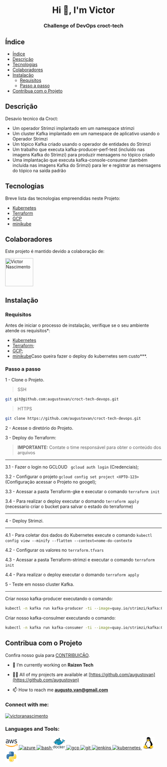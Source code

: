 <h1 align="center">Hi 👋, I'm Victor</h1>
<h3 align="center">Challenge of DevOps croct-tech</h3>

## Índice

- [Índice](#índice)
- [Descrição](#descrição)
- [Tecnologias](#tecnologias)
- [Colaboradores](#colaboradores)
- [Instalação](#instalação)
  - [Requisitos](#requisitos)
  - [Passo a passo](#passo-a-passo)
- [Contribua com o Projeto](#contribua-com-o-projeto)

## Descrição

Desavio tecnico da Croct:

- Um operador Strimzi implantado em um namespace strimzi
- Um cluster Kafka implantado em um namespace de aplicativo usando o Operador Strimzi
- Um tópico Kafka criado usando o operador de entidades do Strimzi
- Um trabalho que executa kafka-producer-perf-test (incluído nas imagens Kafka do Strimzi) para produzir mensagens no tópico criado
- Uma implantação que executa kafka-console-consumer (também incluída nas imagens Kafka do Srimzi) para ler e registrar as mensagens do tópico na saída padrão


## Tecnologias

Breve lista das tecnologias empreendidas neste Projeto:

- [Kubernetes](https://kubernetes.io/)
- [Terraform](https://www.terraform.io/)
- [GCP](https://cloud.google.com/?utm_source=google&utm_medium=cpc&utm_campaign=latam-BR-all-pt-dr-BKWS-all-all-trial-e-dr-1605194-LUAC0010101&utm_content=text-ad-none-any-DEV_c-CRE_512285710737-ADGP_Hybrid%20%7C%20BKWS%20-%20EXA%20%7C%20Txt%20~%20GCP_General-KWID_43700062788251518-kwd-155951229&utm_term=KW_gcp-ST_GCP&gclid=Cj0KCQjwz8emBhDrARIsANNJjS5QQ8DYIgvjN07c348tcAcg9H0OjbdcsSDoKmL9qLAHuxTx9slWhG8aAphjEALw_wcB&gclsrc=aw.ds&hl=pt-br)
- [minikube](https://minikube.sigs.k8s.io/docs/start/)


## Colaboradores

Este projeto é mantido devido a colaboração de:
<div align="left">
    <a href="https://github.com/augustovan"><img src="https://github.com/augustovan.png" title="Victor Nascimento" width="90" height="90"></a>
</div>

## Instalação

### Requisitos

Antes de iniciar o processo de instalação, verifique se o seu ambiente atende os requisitos*:

- [Kubernetes](https://kubernetes.io/)
- [Terraform](https://www.terraform.io/);
- [GCP](https://cloud.google.com/?utm_source=google&utm_medium=cpc&utm_campaign=latam-BR-all-pt-dr-BKWS-all-all-trial-e-dr-1605194-LUAC0010101&utm_content=text-ad-none-any-DEV_c-CRE_512285710737-ADGP_Hybrid%20%7C%20BKWS%20-%20EXA%20%7C%20Txt%20~%20GCP_General-KWID_43700062788251518-kwd-155951229&utm_term=KW_gcp-ST_GCP&gclid=Cj0KCQjwz8emBhDrARIsANNJjS5QQ8DYIgvjN07c348tcAcg9H0OjbdcsSDoKmL9qLAHuxTx9slWhG8aAphjEALw_wcB&gclsrc=aw.ds&hl=pt-br);
- [minikube](https://minikube.sigs.k8s.io/docs/start/)Caso queira fazer o deploy do kubernetes sem custo***.

### Passo a passo

1 - Clone o Projeto.
>SSH
```bash
git git@github.com:augustovan/croct-tech-devops.git
```

>HTTPS
```bash
git clone https://github.com/augustovan/croct-tech-devops.git
```

2 - Acesse o diretório do Projeto.

3 - Deploy do Terraform:
> **IMPORTANTE:** Contate o time responsável para obter o conteúdo dos arquivos
---
3.1 - Fazer o login no GCLOUD ` gcloud auth login` (Credenciais);

3.2 - Configurar o projeto `gcloud config set project <XPTO-123>` (Configuração acessar o Projeto no googel);

3.3 - Acessar a pasta Terraform-gke e executar o comando `terraform init` 

3.4 - Para realizar o deploy executar o domando `terraform apply` (necessario criar o bucket para salvar o estado do terraforme)
 
---

4 - Deploy Strimzi.

---
4.1 - Para coletar dos dados do Kubernetes execute o comando `kubectl config view --minify --flatten --context=nome-do-contexto`

4.2 - Configurar os valores no `terraform.tfvars`

4.3 - Acessar a pasta Terraform-strimzi e executar o comando `terraform init` 

4.4 - Para realizar o deploy executar o domando `terraform apply` 

5 - Teste em nosso cluster Kafka.

---
Criar nosso kafka-producer executando o comando:

```bash
kubectl -n kafka run kafka-producer -ti --image=quay.io/strimzi/kafka:0.36.1-kafka-3.5.1 --rm=true --restart=Never -- bin/kafka-console-producer.sh --bootstrap-server croct-tech-cluster.strimzi.svc.cluster.local:9092 --topic croct-tech-topic

```
Criar nosso kafka-consulmer executando o comando:

```bash
kubectl -n kafka run kafka-consumer -ti --image=quay.io/strimzi/kafka:0.36.1-kafka-3.5.1 --rm=true --restart=Never -- bin/kafka-console-consumer.sh --bootstrap-server croct-tech-cluster.svc.cluster.local:9092 --topic croct-tech-topic --from-beginning
```

## Contribua com o Projeto

Confira nosso guia para [CONTRIBUIÇÃO]().


- 🔭 I’m currently working on **Raizen Tech**

- 👨‍💻 All of my projects are available at [https://github.com/augustovan](https://github.com/augustovan)

- 📫 How to reach me **augusto.van@gmail.com**

<h3 align="left">Connect with me:</h3>
<p align="left">
<a href="https://linkedin.com/in/victoranascimento" target="blank"><img align="center" src="https://raw.githubusercontent.com/rahuldkjain/github-profile-readme-generator/master/src/images/icons/Social/linked-in-alt.svg" alt="victoranascimento" height="30" width="40" /></a>
</p>

<h3 align="left">Languages and Tools:</h3>
<p align="left"> <a href="https://aws.amazon.com" target="_blank" rel="noreferrer"> <img src="https://raw.githubusercontent.com/devicons/devicon/master/icons/amazonwebservices/amazonwebservices-original-wordmark.svg" alt="aws" width="40" height="40"/> </a> <a href="https://azure.microsoft.com/en-in/" target="_blank" rel="noreferrer"> <img src="https://www.vectorlogo.zone/logos/microsoft_azure/microsoft_azure-icon.svg" alt="azure" width="40" height="40"/> </a> <a href="https://www.gnu.org/software/bash/" target="_blank" rel="noreferrer"> <img src="https://www.vectorlogo.zone/logos/gnu_bash/gnu_bash-icon.svg" alt="bash" width="40" height="40"/> </a> <a href="https://www.docker.com/" target="_blank" rel="noreferrer"> <img src="https://raw.githubusercontent.com/devicons/devicon/master/icons/docker/docker-original-wordmark.svg" alt="docker" width="40" height="40"/> </a> <a href="https://cloud.google.com" target="_blank" rel="noreferrer"> <img src="https://www.vectorlogo.zone/logos/google_cloud/google_cloud-icon.svg" alt="gcp" width="40" height="40"/> </a> <a href="https://git-scm.com/" target="_blank" rel="noreferrer"> <img src="https://www.vectorlogo.zone/logos/git-scm/git-scm-icon.svg" alt="git" width="40" height="40"/> </a> <a href="https://www.jenkins.io" target="_blank" rel="noreferrer"> <img src="https://www.vectorlogo.zone/logos/jenkins/jenkins-icon.svg" alt="jenkins" width="40" height="40"/> </a> <a href="https://kubernetes.io" target="_blank" rel="noreferrer"> <img src="https://www.vectorlogo.zone/logos/kubernetes/kubernetes-icon.svg" alt="kubernetes" width="40" height="40"/> </a> <a href="https://www.linux.org/" target="_blank" rel="noreferrer"> <img src="https://raw.githubusercontent.com/devicons/devicon/master/icons/linux/linux-original.svg" alt="linux" width="40" height="40"/> </a> <a href="https://www.python.org" target="_blank" rel="noreferrer"> <img src="https://raw.githubusercontent.com/devicons/devicon/master/icons/python/python-original.svg" alt="python" width="40" height="40"/> </a> </p>
